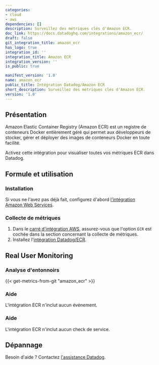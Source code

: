 ```yaml
---
categories:
- cloud
- aws
dependencies: []
description: Surveillez des métriques clés d'Amazon ECR.
doc_link: https://docs.datadoghq.com/integrations/amazon_ecr/
draft: false
git_integration_title: amazon_ecr
has_logo: true
integration_id: ''
integration_title: Amazon ECR
integration_version: ''
is_public: true

manifest_version: '1.0'
name: amazon_ecr
public_title: Intégration Datadog/Amazon ECR
short_description: Surveillez des métriques clés d'Amazon ECR.
version: '1.0'
---
```


<!--  SOURCED FROM https://github.com/DataDog/dogweb -->
## Présentation

Amazon Elastic Container Registry (Amazon ECR) est un registre de conteneurs Docker entièrement géré qui permet aux développeurs de stocker, gérer et déployer des images de conteneurs Docker en toute facilité.

Activez cette intégration pour visualiser toutes vos métriques ECR dans Datadog.

## Formule et utilisation

### Installation

Si vous ne l'avez pas déjà fait, configurez d'abord [l'intégration Amazon Web Services][1].

### Collecte de métriques

1. Dans le [carré d'intégration AWS][2], assurez-vous que l'option `ECR` est cochée
   dans la section concernant la collecte de métriques.
2. Installez l'[intégration Datadog/ECR][3].

## Real User Monitoring

### Analyse d'entonnoirs
{{< get-metrics-from-git "amazon_ecr" >}}


### Aide

L'intégration ECR n'inclut aucun événement.

### Aide

L'intégration ECR n'inclut aucun check de service.

## Dépannage

Besoin d'aide ? Contactez [l'assistance Datadog][5].

[1]: https://docs.datadoghq.com/fr/integrations/amazon_web_services/
[2]: https://app.datadoghq.com/integrations/amazon-web-services
[3]: https://app.datadoghq.com/integrations/amazon-ecr
[4]: https://github.com/DataDog/dogweb/blob/prod/integration/amazon_ecr/amazon_ecr_metadata.csv
[5]: https://docs.datadoghq.com/fr/help/
